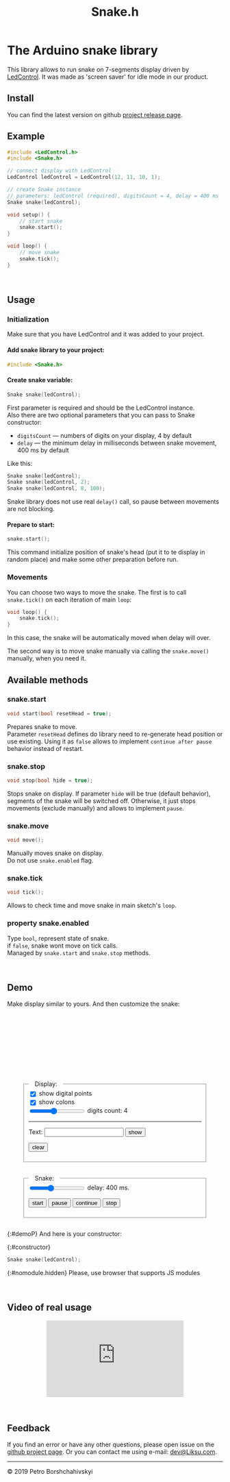 ﻿---
title: Snake.h
---

<link rel="shortcut icon" type="image/gif" href="./favicon.ico"/>
<script>
    var link = document.querySelector("link[rel*='icon']");
    document.getElementsByTagName('head')[0].appendChild(link);
</script>

<style>
    text {font-family: sans-serif; font-size: 2em; fill: silver; alignment-baseline: middle; text-anchor: middle}
    text.small {font-size: 0.8em; fill: darkgray}
    svg {margin: 0 auto; display: block}
    fieldset {width: 80%; margin: 2em auto}
    fieldset input {vertical-align: middle}
    label {display: block}
    fieldset > legend {padding: 0 1em}
    .hidden {display: none}
</style>

# The Arduino snake library

This library allows to run snake on 7-segments display driven by [LedControl](http://wayoda.github.io/LedControl/).
It was made as 'screen saver' for idle mode in our product.

## Install

You can find the latest version on github [project release page](https://github.com/Liksu/7SegmentsSnake/releases).


## Example

```cpp
#include <LedControl.h>
#include <Snake.h>

// connect display with LedControl
LedControl ledControl = LedControl(12, 11, 10, 1);

// create Snake instance
// parameters: ledControl (required), digitsCount = 4, delay = 400 ms
Snake snake(ledControl);

void setup() {
    // start snake
    snake.start();
}

void loop() {
    // move snake
    snake.tick();
}
```

 

## Usage

### Initialization

Make sure that you have LedControl and it was added to your project.

#### Add snake library to your project:

```cpp
#include <Snake.h>
```

#### Create snake variable:

```cpp
Snake snake(ledControl);
```

First parameter is required and should be the LedControl instance.<br>
Also there are two optional parameters that you can pass to Snake constructor:

* `digitsCount` — numbers of digits on your display, 4 by default
* `delay` — the minimum delay in milliseconds between snake movement, 400 ms by default

Like this:
```cpp
Snake snake(ledControl);
Snake snake(ledControl, 2);
Snake snake(ledControl, 8, 100);
```

Snake library does not use real `delay()` call, so pause between movements are not blocking.

#### Prepare to start:

```cpp
snake.start();
```

This command initialize position of snake's head (put it to te display in random place) and make some other preparation before run.

### Movements

You can choose two ways to move the snake. The first is to call `snake.tick()` on each iteration of main `loop`:

```cpp
void loop() {
    snake.tick();
}
```

In this case, the snake will be automatically moved when delay will over.

The second way is to move snake manually via calling the `snake.move()` manually, when you need it.

## Available methods

### snake.start

```cpp
void start(bool resetHead = true);
```

Prepares snake to move.<br>
Parameter `resetHead` defines do library need to re-generate head position or use existing.
Using it as `false` allows to implement `continue after pause` behavior instead of restart.

### snake.stop

```cpp
void stop(bool hide = true);
```

Stops snake on display.
If parameter `hide` will be true (default behavior), segments of the snake will be switched off.
Otherwise, it just stops movements (exclude manually) and allows to implement `pause`. 

### snake.move

```cpp
void move();
```

Manually moves snake on display.<br>
Do not use `snake.enabled` flag.

### snake.tick

```cpp
void tick();
```

Allows to check time and move snake in main sketch's `loop`.

### property snake.enabled

Type `bool`, represent state of snake.<br>
if `false`, snake wont move on tick calls.<br>
Managed by `snake.start` and `snake.stop` methods.

 

## Demo

Make display similar to yours. And then customize the snake:

<svg id="demoSVG" width="100%" height="128"></svg>

<form id="demoFORM" onchange="redraw(this)" onsubmit="return false;">
<fieldset>
    <legend>Display:</legend>
    <label><input type="checkbox" name="showDP" checked> show digital points</label>
    <label><input type="checkbox" name="showDots" checked> show colons</label>
    <label>
        <input type="range" id="digits" value="4" min="1" max="8" step="1" name="digits" oninput="digitsOutput.value = this.value">
        digits count:
        <output name="digitsOutput">4</output>
    </label>
    <hr>
    <label>Text: <input name="digitsText" type="text"> <button onclick="display.setWord(digitsText.value)">show</button></label>
    <p>
        <button onclick="digitsText.value = display.clear() || ''">clear</button>
    </p>
</fieldset>
<fieldset>
    <legend>Snake:</legend>
    <label>
        <input type="range" id="delay" value="400" min="50" max="1000" step="50" name="delay" oninput="snake.delay = delayOutput.value = this.value">
        delay:
        <output name="delayOutput">400</output>
        ms.
    </label>
    <p>
        <button onclick="snake.start()">start</button>
        <button onclick="snake.stop(false)">pause</button>
        <button onclick="snake.start(false)">continue</button>
        <button onclick="snake.stop()">stop</button>
    </p>
</fieldset>
</form>

{:#demoP}
And here is your constructor:

{:#constructor}
```cpp
Snake snake(ledControl);
```

{:#nomodule.hidden}
Please, use browser that supports JS modules

<script>
    window.start = function(Display, Snake) {
        const config = {};
        window.display = new Display('svg#demoSVG', config);
        window.snake = new Snake(display, display.digitsCount);
        window.timerId = setInterval(() => snake.tick(), 50);

        window.redraw = function(form) {
            const svg = document.querySelector('svg#demoSVG');
            svg.innerHTML = '';
            const config = {
                digitsCount: form.digits.value,
                showDP: form.showDP.checked,
                showDots: form.showDots.checked
            };

            snake.display = window.display = new Display(svg, config);
            if (form.digitsText.value) display.setWord(form.digitsText.value);
            
            if (snake.digitsCount != config.digitsCount) {
                snake.digitsCount = +config.digitsCount;
                if (snake.enabled) snake.start();
            }
            
            let params = [];
            if (form.delay.value != 400) params.push(form.delay.value);
            if (form.digits.value != 4 || params.length) params.unshift(form.digits.value);
            params.unshift('ledControl');
            
            params = params.map(text => ({class: isNaN(parseInt(text)) ? 'n' : 'mi', text}));
            
            const tags = [
                {class: 'n', text: 'Snake'},
                {text: ' '},
                {class: 'n', text: 'snake'},
                {class: 'p', text: '('},
                ...params.reduce((a, b) => [...a, {class: 'p', text: ','}, {text: ' '}, b], [params.shift()]),
                {class: 'p', text: ');'},
            ].map(tag => tag.class ? `<span class="${tag.class}">${tag.text}</span>` : tag.text);
            
            document.querySelector('#constructor code').innerHTML = tags.join('');
        };

        snake.start();
    };
</script>

<script type="module">
    import Display from "./display.js";
    import Snake from "./snake.js";
    window.start(Display, Snake);
</script>
<script nomodule>
    document.getElementById('nomodule').style.display = 'block';
    'demoSVG demoFORM demoP constructor'.split(' ').forEach(function(selector) {
        document.getElementById(selector).style.display = 'none';
    });
</script>

 

## Video of real usage

<center><iframe width="320" height="179" src="https://www.youtube.com/embed/Ws4qPjABhV8" frameborder="0" allow="accelerometer; encrypted-media; gyroscope; picture-in-picture" allowfullscreen></iframe></center>

 

## Feedback

If you find an error or have any other questions, please open issue on the [github project page](https://github.com/Liksu/7SegmentsSnake/issues).
Or you can contact me using e-mail: [dev@Liksu.com](mailto:dev@Liksu.com).

<hr>

© 2019 Petro Borshchahivskyi